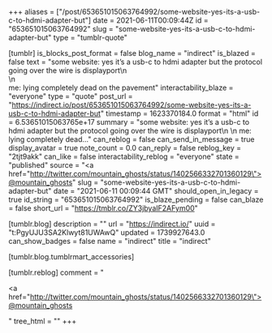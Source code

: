 +++
aliases = ["/post/653651015063764992/some-website-yes-its-a-usb-c-to-hdmi-adapter-but"]
date = 2021-06-11T00:09:44Z
id = "653651015063764992"
slug = "some-website-yes-its-a-usb-c-to-hdmi-adapter-but"
type = "tumblr-quote"

[tumblr]
is_blocks_post_format = false
blog_name = "indirect"
is_blazed = false
text = "some website: yes it&rsquo;s a usb-c to hdmi adapter but the protocol going over the wire is displayport\n<br/>\n<br/>me: lying completely dead on the pavement"
interactability_blaze = "everyone"
type = "quote"
post_url = "https://indirect.io/post/653651015063764992/some-website-yes-its-a-usb-c-to-hdmi-adapter-but"
timestamp = 1623370184.0
format = "html"
id = 6.53651015063765e+17
summary = "some website: yes it’s a usb-c to hdmi adapter but the protocol going over the wire is displayport\n \n me: lying completely dead..."
can_reblog = false
can_send_in_message = true
display_avatar = true
note_count = 0.0
can_reply = false
reblog_key = "2tjt9akk"
can_like = false
interactability_reblog = "everyone"
state = "published"
source = "<a href=\"http://twitter.com/mountain_ghosts/status/1402566332701360129\">@mountain_ghosts</a>"
slug = "some-website-yes-its-a-usb-c-to-hdmi-adapter-but"
date = "2021-06-11 00:09:44 GMT"
should_open_in_legacy = true
id_string = "653651015063764992"
is_blaze_pending = false
can_blaze = false
short_url = "https://tmblr.co/ZY3jbyaIF2AFym00"

[tumblr.blog]
description = ""
url = "https://indirect.io/"
uuid = "t:PgyUJU3SA2Klwyt81UWAwQ"
updated = 1739927643.0
can_show_badges = false
name = "indirect"
title = "indirect"

[tumblr.blog.tumblrmart_accessories]

[tumblr.reblog]
comment = "<p><a href=\"http://twitter.com/mountain_ghosts/status/1402566332701360129\">@mountain_ghosts</a></p>"
tree_html = ""
+++
